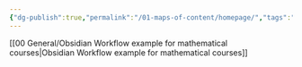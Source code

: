 ```yaml
---
{"dg-publish":true,"permalink":"/01-maps-of-content/homepage/","tags":"gardenEntry"}
---
```



[[00 General/Obsidian Workflow example for mathematical courses|Obsidian Workflow example for mathematical courses]]







